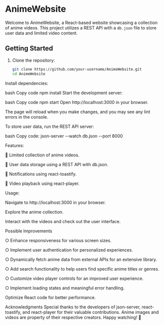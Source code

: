 # AnimeWebsite

Welcome to AnimeWebsite, a React-based website showcasing a collection of anime videos. This project utilizes a REST API with a `db.json` file to store user data and limited video content.

## Getting Started

1. Clone the repository:
   ```bash
   git clone https://github.com/your-username/AnimeWebsite.git
   cd AnimeWebsite
Install dependencies:

bash
Copy code
npm install
Start the development server:

bash
Copy code
npm start
Open http://localhost:3000 in your browser.

The page will reload when you make changes, and you may see any lint errors in the console.

To store user data, run the REST API server:

bash
Copy code:
    json-server --watch db.json --port 8000



Features:
 
🌟 Limited collection of anime videos.

🌟 User data storage using a REST API with db.json.

🌟 Notifications using react-toastify.

🌟 Video playback using react-player.



Usage:

Navigate to http://localhost:3000 in your browser.

Explore the anime collection.

Interact with the videos and check out the user interface.





Possible Improvements

○ Enhance responsiveness for various screen sizes.

○ Implement user authentication for personalized experiences.

○ Dynamically fetch anime data from external APIs for an extensive library.

○ Add search functionality to help users find specific anime titles or genres.

○ Customize video player controls for an improved user experience.

○ Implement loading states and meaningful error handling.



 Optimize React code for better performance.


Acknowledgments
Special thanks to the developers of json-server, react-toastify, and react-player for their valuable contributions.
Anime images and videos are property of their respective creators.
Happy watching! 🎉
